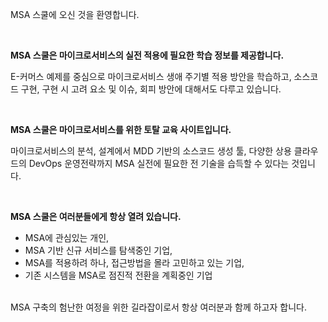 
MSA 스쿨에 오신 것을 환영합니다.

<br/>

**MSA 스쿨은 마이크로서비스의 실전 적용에 필요한 학습 정보를 제공합니다.**

E-커머스 예제를 중심으로 마이크로서비스 생애 주기별 적용 방안을 학습하고, 소스코드 구현, 구현 시 고려 요소 및 이슈, 회피 방안에 대해서도 다루고 있습니다. 

<br/>

**MSA 스쿨은 마이크로서비스를 위한 토탈 교육 사이트입니다.**

마이크로서비스의 분석, 설계에서 MDD 기반의 소스코드 생성 툴, 다양한 상용 클라우드의 DevOps 운영전략까지 MSA 실전에 필요한 전 기술을 습득할 수 있다는 것입니다.

<br/> 

**MSA 스쿨은 여러분들에게 항상 열려 있습니다.**

- MSA에 관심있는 개인,
- MSA 기반 신규 서비스를 탐색중인 기업,
- MSA를 적용하려 하나, 접근방법을 몰라 고민하고 있는 기업,
- 기존 시스템을 MSA로 점진적 전환을 계획중인 기업

<br/>
MSA 구축의 험난한 여정을 위한 길라잡이로서 항상 여러분과 함께 하고자 합니다.
